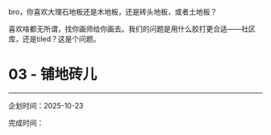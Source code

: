 bro，你喜欢大理石地板还是木地板，还是砖头地板，或者土地板？

喜欢啥都无所谓，找你画师给你画去。我们的问题是用什么胶打更合适――社区库，还是tiled？这是个问题。

# 03 - 铺地砖儿




---

企划时间：2025-10-23

完成时间：
